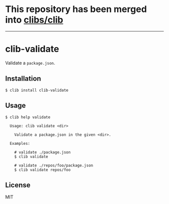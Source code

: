  # This repository has been merged into [clibs/clib](https://github.com/clibs/clib)
 
 ----

# clib-validate

  Validate a `package.json`.

## Installation

    $ clib install clib-validate

## Usage

```
$ clib help validate

  Usage: clib validate <dir>

    Validate a package.json in the given <dir>.

  Examples:

    # validate ./package.json
    $ clib validate

    # validate ./repos/foo/package.json
    $ clib validate repos/foo
```

## License

  MIT
